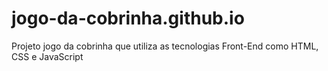 # jogo-da-cobrinha.github.io
Projeto jogo da cobrinha que utiliza as tecnologias Front-End como HTML, CSS e JavaScript
